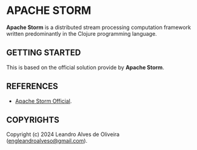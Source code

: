 # APACHE STORM

**Apache Storm** is a distributed stream processing computation framework written predominantly in the Clojure programming language.

## GETTING STARTED

This is based on the official solution provide by **Apache Storm**.

## REFERENCES
- [Apache Storm Official](https://storm.apache.org/).

## COPYRIGHTS
Copyright (c) 2024 Leandro Alves de Oliveira (engleandroalveso@gmail.com).
